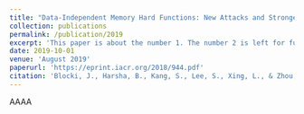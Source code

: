 ```yaml
---
title: "Data-Independent Memory Hard Functions: New Attacks and Stronger Constructions"
collection: publications
permalink: /publication/2019
excerpt: 'This paper is about the number 1. The number 2 is left for future work.'
date: 2019-10-01
venue: 'August 2019'
paperurl: 'https://eprint.iacr.org/2018/944.pdf'
citation: 'Blocki, J., Harsha, B., Kang, S., Lee, S., Xing, L., & Zhou, S. (2019, August). Data-independent memory hard functions: New attacks and stronger constructions. In Annual International Cryptology Conference (pp. 573-607). Cham: Springer International Publishing.'
---
```


AAAA
